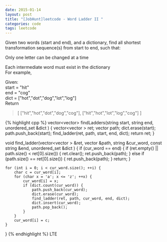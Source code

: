 ```yaml
---
date: 2015-01-14
layout: post
title: "[JobHunt]leetcode - Word Ladder II "
categories: code
tags: leetcode
---
```


Given two words (start and end), and a dictionary, find all shortest transformation sequence(s) from start to end, such that:   

Only one letter can be changed at a time   
<!--more-->
Each intermediate word must exist in the dictionary   
For example,   

Given:   
start = "hit"   
end = "cog"   
dict = ["hot","dot","dog","lot","log"]   
Return
>  [
>    ["hit","hot","dot","dog","cog"],
>    ["hit","hot","lot","log","cog"]
>  ]

{% highlight cpp %}
vector<vector<string>> findLadders(string start, 
                                   string end, 
                                   unordered_set<string> &dict
) {
    vector<vector<string> > ret;
    vector<string> path;
    dict.erase(start);
    path.push_back(start);
    find_ladder(ret, path, start, end, dict);
    return ret;
}

void find_ladder(vector<vector<string> > &ret, 
                 vector<string> &path, 
                 string &cur_word,
                 const string &end,
                 unordered_set<string> &dict
) {
    if (cur_word == end) {
        if (ret.empty() || path.size() < ret[0].size()) {
            ret.clear();
            ret.push_back(path);
        } else if (path.size() == ret[0].size()) {
            ret.push_back(path);
        }
        return;
    }
    
    for (int i = 0; i < cur_word.size(); ++i) {
        char c = cur_word[i];
        for (char x = 'a'; x <= 'z'; ++x) {
            cur_word[i] = x;
            if (dict.count(cur_word)) {
                path.push_back(cur_word);
                dict.erase(cur_word);
                find_ladder(ret, path, cur_word, end, dict);
                dict.insert(cur_word);
                path.pop_back();
            }
        }
        cur_word[i] = c;
    }
}
{% endhighlight %}
LTE